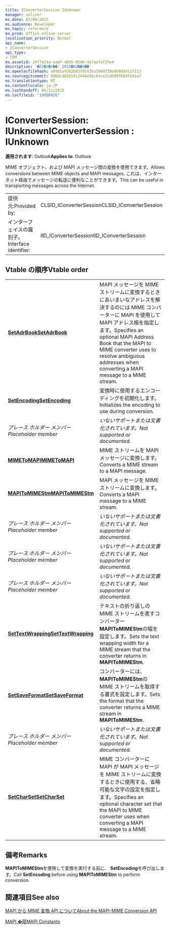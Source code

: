 ```yaml
---
title: IConverterSession IUnknown
manager: soliver
ms.date: 03/09/2015
ms.audience: Developer
ms.topic: reference
ms.prod: office-online-server
localization_priority: Normal
api_name:
- IConverterSession
api_type:
- COM
ms.assetid: 24f7a14a-aa6f-4045-054b-4a7aefef25e4
description: '�ŏI�X�V��: 2015�N3��9��'
ms.openlocfilehash: a89b1a93b2b03f97426a3988739e9b0d8411f113
ms.sourcegitcommit: 9d60cd82b5413446e5bc8ace2cd689f683fb41a7
ms.translationtype: MT
ms.contentlocale: ja-JP
ms.lasthandoff: 06/11/2018
ms.locfileid: "19800426"
---
```

# <a name="iconvertersession--iunknown"></a><span data-ttu-id="572ef-103">IConverterSession: IUnknown</span><span class="sxs-lookup"><span data-stu-id="572ef-103">IConverterSession : IUnknown</span></span>

  
  
<span data-ttu-id="572ef-104">**適用されます**: Outlook</span><span class="sxs-lookup"><span data-stu-id="572ef-104">**Applies to**: Outlook</span></span> 
  
<span data-ttu-id="572ef-105">MIME オブジェクト、および MAPI メッセージ間の変換を使用できます。</span><span class="sxs-lookup"><span data-stu-id="572ef-105">Allows conversions between MIME objects and MAPI messages.</span></span> <span data-ttu-id="572ef-106">これは、インターネット経由でメッセージの転送に便利なことができます。</span><span class="sxs-lookup"><span data-stu-id="572ef-106">This can be useful in transporting messages across the Internet.</span></span>
  
|||
|:-----|:-----|
|<span data-ttu-id="572ef-107">提供元:</span><span class="sxs-lookup"><span data-stu-id="572ef-107">Provided by:</span></span>  <br/> |<span data-ttu-id="572ef-108">CLSID_IConverterSession</span><span class="sxs-lookup"><span data-stu-id="572ef-108">CLSID_IConverterSession</span></span>  <br/> |
|<span data-ttu-id="572ef-109">インターフェイスの識別子。</span><span class="sxs-lookup"><span data-stu-id="572ef-109">Interface identifier:</span></span>  <br/> |<span data-ttu-id="572ef-110">IID_IConverterSession</span><span class="sxs-lookup"><span data-stu-id="572ef-110">IID_IConverterSession</span></span>  <br/> |
   
## <a name="vtable-order"></a><span data-ttu-id="572ef-111">Vtable の順序</span><span class="sxs-lookup"><span data-stu-id="572ef-111">Vtable order</span></span>

|||
|:-----|:-----|
|<span data-ttu-id="572ef-112">**[SetAdrBook](iconvertersession-setadrbook.md)**</span><span class="sxs-lookup"><span data-stu-id="572ef-112">**[SetAdrBook](iconvertersession-setadrbook.md)**</span></span> <br/> |<span data-ttu-id="572ef-113">MAPI メッセージを MIME ストリームに変換するときにあいまいなアドレスを解決するのには MIME コンバーターに MAPI を使用して MAPI アドレス帳を指定します。</span><span class="sxs-lookup"><span data-stu-id="572ef-113">Specifies an optional MAPI Address Book that the MAPI to MIME converter uses to resolve ambiguous addresses when converting a MAPI message to a MIME stream.</span></span>  <br/> |
|<span data-ttu-id="572ef-114">**[SetEncoding](iconvertersession-setencoding.md)**</span><span class="sxs-lookup"><span data-stu-id="572ef-114">**[SetEncoding](iconvertersession-setencoding.md)**</span></span> <br/> |<span data-ttu-id="572ef-115">変換時に使用するエンコーディングを初期化します。</span><span class="sxs-lookup"><span data-stu-id="572ef-115">Initializes the encoding to use during conversion.</span></span>  <br/> |
| <span data-ttu-id="572ef-116">*プレース ホルダー メンバー*</span><span class="sxs-lookup"><span data-stu-id="572ef-116">*Placeholder member*</span></span>  <br/> | <span data-ttu-id="572ef-117">*いないサポートまたは文書化されています。*</span><span class="sxs-lookup"><span data-stu-id="572ef-117">*Not supported or documented.*</span></span>  <br/> |
|<span data-ttu-id="572ef-118">**[MIMEToMAPI](iconvertersession-mimetomapi.md)**</span><span class="sxs-lookup"><span data-stu-id="572ef-118">**[MIMEToMAPI](iconvertersession-mimetomapi.md)**</span></span> <br/> |<span data-ttu-id="572ef-119">MIME ストリームを MAPI メッセージに変換します。</span><span class="sxs-lookup"><span data-stu-id="572ef-119">Converts a MIME stream to a MAPI message.</span></span>  <br/> |
|<span data-ttu-id="572ef-120">**[MAPIToMIMEStm](iconvertersession-mapitomimestm.md)**</span><span class="sxs-lookup"><span data-stu-id="572ef-120">**[MAPIToMIMEStm](iconvertersession-mapitomimestm.md)**</span></span> <br/> |<span data-ttu-id="572ef-121">MAPI メッセージを MIME ストリームに変換します。</span><span class="sxs-lookup"><span data-stu-id="572ef-121">Converts a MAPI message to a MIME stream.</span></span>  <br/> |
| <span data-ttu-id="572ef-122">*プレース ホルダー メンバー*</span><span class="sxs-lookup"><span data-stu-id="572ef-122">*Placeholder member*</span></span>  <br/> | <span data-ttu-id="572ef-123">*いないサポートまたは文書化されています。*</span><span class="sxs-lookup"><span data-stu-id="572ef-123">*Not supported or documented.*</span></span>  <br/> |
| <span data-ttu-id="572ef-124">*プレース ホルダー メンバー*</span><span class="sxs-lookup"><span data-stu-id="572ef-124">*Placeholder member*</span></span>  <br/> | <span data-ttu-id="572ef-125">*いないサポートまたは文書化されています。*</span><span class="sxs-lookup"><span data-stu-id="572ef-125">*Not supported or documented.*</span></span>  <br/> |
| <span data-ttu-id="572ef-126">*プレース ホルダー メンバー*</span><span class="sxs-lookup"><span data-stu-id="572ef-126">*Placeholder member*</span></span>  <br/> | <span data-ttu-id="572ef-127">*いないサポートまたは文書化されています。*</span><span class="sxs-lookup"><span data-stu-id="572ef-127">*Not supported or documented.*</span></span>  <br/> |
|<span data-ttu-id="572ef-128">**[SetTextWrapping](iconvertersession-settextwrapping.md)**</span><span class="sxs-lookup"><span data-stu-id="572ef-128">**[SetTextWrapping](iconvertersession-settextwrapping.md)**</span></span> <br/> |<span data-ttu-id="572ef-129">テキストの折り返しの MIME ストリームを表すコンバーター **MAPIToMIMEStm**の幅を設定します。</span><span class="sxs-lookup"><span data-stu-id="572ef-129">Sets the text wrapping width for a MIME stream that the converter returns in **MAPIToMIMEStm**.</span></span>  <br/> |
|<span data-ttu-id="572ef-130">**[SetSaveFormat](iconvertersession-setsaveformat.md)**</span><span class="sxs-lookup"><span data-stu-id="572ef-130">**[SetSaveFormat](iconvertersession-setsaveformat.md)**</span></span> <br/> |<span data-ttu-id="572ef-131">コンバーターには、 **MAPIToMIMEStm**の MIME ストリームを取得する書式を設定します。</span><span class="sxs-lookup"><span data-stu-id="572ef-131">Sets the format that the converter returns a MIME stream in **MAPIToMIMEStm**.</span></span>  <br/> |
| <span data-ttu-id="572ef-132">*プレース ホルダー メンバー*</span><span class="sxs-lookup"><span data-stu-id="572ef-132">*Placeholder member*</span></span>  <br/> | <span data-ttu-id="572ef-133">*いないサポートまたは文書化されています。*</span><span class="sxs-lookup"><span data-stu-id="572ef-133">*Not supported or documented.*</span></span>  <br/> |
|<span data-ttu-id="572ef-134">**[SetCharSet](iconvertersession-setcharset.md)**</span><span class="sxs-lookup"><span data-stu-id="572ef-134">**[SetCharSet](iconvertersession-setcharset.md)**</span></span> <br/> |<span data-ttu-id="572ef-135">MIME コンバーターに MAPI が MAPI メッセージを MIME ストリームに変換するときに使用する、省略可能な文字の設定を指定します。</span><span class="sxs-lookup"><span data-stu-id="572ef-135">Specifies an optional character set that the MAPI to MIME converter uses when converting a MAPI message to a MIME stream.</span></span>  <br/> |
   
## <a name="remarks"></a><span data-ttu-id="572ef-136">備考</span><span class="sxs-lookup"><span data-stu-id="572ef-136">Remarks</span></span>

<span data-ttu-id="572ef-137">**MAPIToMIMEStm**を使用して変換を実行する前に、 **SetEncoding**を呼び出します。</span><span class="sxs-lookup"><span data-stu-id="572ef-137">Call **SetEncoding** before using **MAPIToMIMEStm** to perform conversion.</span></span> 
  
## <a name="see-also"></a><span data-ttu-id="572ef-138">関連項目</span><span class="sxs-lookup"><span data-stu-id="572ef-138">See also</span></span>



[<span data-ttu-id="572ef-139">MAPI から MIME 変換 API について</span><span class="sxs-lookup"><span data-stu-id="572ef-139">About the MAPI-MIME Conversion API</span></span>](about-the-mapi-mime-conversion-api.md)
  
[<span data-ttu-id="572ef-140">MAPI �萔</span><span class="sxs-lookup"><span data-stu-id="572ef-140">MAPI Constants</span></span>](mapi-constants.md)

